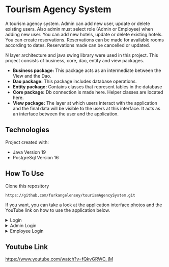 # Tourism Agency System
A tourism agency system. Admin can add new user, update or delete existing users. Also admin must select role (Admin or Employee) when adding new user. 
You can add new hotels, update or delete existing hotels.
You can create reservations. 
Reservations can be made for available rooms according to dates. Reservations made can be cancelled or updated.

N layer architecture and java swing library were used in this project. This project consists of business, core, dao, entity and view packages. 
* **Business package:** This package acts as an intermediate between the View and the Dao.
* **Dao package:** This package includes database operations.
* **Entity package:** Contains classes that represent tables in the database
* **Core package:**  Db connection is made here. Helper classes are located here.
* **View package:** The layer at which users interact with the application and the final data will be visible to the users at this interface. It acts as an interface between the user and the application.

## Technologies
Project created with:
* Java Version 19
* PostgreSql Version 16

## How To Use
Clone this repository
```shell
https://github.com/furkangelensoy/tourismAgencySystem.git
```

If you want, you can take a look at the application interface photos and the YouTube link on how to use the application below.

<details close>
<summary>Login</summary>
<br>

* You can login with username = "admin", password = "123" as administrator. Also if you want you can login with username = "user" password = "123" as employee.
* ![0](https://github.com/furkangelensoy/tourismAgencySystem/assets/134130366/c4b5a4c5-bdf6-4cc2-92f9-2e3512cb3eca)


</details>

<details close>
<summary>Admin Login</summary>
<br>

* Users list. You can also search user according to user's role.
* ![1](https://github.com/furkangelensoy/tourismAgencySystem/assets/134130366/9125d194-9c03-487e-a966-0c8eb9cf968e),
*  Add new user. 
* ![2](https://github.com/furkangelensoy/tourismAgencySystem/assets/134130366/4bb6359b-c013-4a83-a3f6-1c4d3d76fba9)
* Update selected user.
* ![3](https://github.com/furkangelensoy/tourismAgencySystem/assets/134130366/3ddc13b6-63e2-4090-8a4b-c833108d43c0)
* Delete selected user.
* ![4](https://github.com/furkangelensoy/tourismAgencySystem/assets/134130366/d9ed615e-9adb-49bb-b96a-18dfcbccc1c2)
* Logout from admin panel.
* ![6](https://github.com/furkangelensoy/tourismAgencySystem/assets/134130366/6415779a-06ae-4b36-adb1-9a5c3ce61596)

</details>

<details close>
<summary>Employee Login</summary>
<br>

<details close>
<summary>Hotel Management</summary>
<br>
  
* Hotel list.
* ![7](https://github.com/furkangelensoy/tourismAgencySystem/assets/134130366/44d84a3f-cc06-4c3d-be8c-def5801d74d4)
* Create new hotel.
* ![8](https://github.com/furkangelensoy/tourismAgencySystem/assets/134130366/cf344600-5622-4115-979e-11afb2f728e7)
* Update selected hotel.
* ![9](https://github.com/furkangelensoy/tourismAgencySystem/assets/134130366/a04c32e3-73df-4fa0-aa87-7b33e00783ae)



</details>

<details close>
<summary>Season Management</summary>
<br>

* Season list. You can also search season according to hotel name. 
* ![10](https://github.com/furkangelensoy/tourismAgencySystem/assets/134130366/9f3fdc30-fa9f-4406-b11c-30e632b2cc0b)
* Create new season.
* ![11](https://github.com/furkangelensoy/tourismAgencySystem/assets/134130366/6222d365-888a-4550-a8ab-075874bfc660)
* Update selected season.
* ![12](https://github.com/furkangelensoy/tourismAgencySystem/assets/134130366/9c050b11-81af-4ad5-820a-31758d25df93)

</details>

<details close>
<summary>Pension Management</summary>
<br>

* Pension list.
* ![13](https://github.com/furkangelensoy/tourismAgencySystem/assets/134130366/bf56a678-c5fc-4aa3-808b-0ac3e8d2204b)
* Create a new pension.
* ![14](https://github.com/furkangelensoy/tourismAgencySystem/assets/134130366/6af9b269-e19c-40a1-a2a8-fe0d1f172e7a)
* You can search pension according to hotel name.
* ![15](https://github.com/furkangelensoy/tourismAgencySystem/assets/134130366/2242189b-2c46-4dd5-a4f3-216c04825d68)


</details>

<details close>
<summary>Room Management</summary>
<br>

* Room list. Available rooms are listed here according to dates and stock.
* ![16](https://github.com/furkangelensoy/tourismAgencySystem/assets/134130366/3f89515b-cab7-4b0d-88f4-363d2d5eef20)
* You can search room according to hotel name or city or check-in date and check-out date
* ![17](https://github.com/furkangelensoy/tourismAgencySystem/assets/134130366/e1387af0-9374-4be2-ad4c-34ffbbd22afe)
* Create a new room.
* ![18](https://github.com/furkangelensoy/tourismAgencySystem/assets/134130366/38889f4a-71c1-4bd2-97de-e58516f88420)
* Update selected room.
* ![19](https://github.com/furkangelensoy/tourismAgencySystem/assets/134130366/95b3df48-480c-4fdc-8ade-b379cd7645ab)
* Create reservation to selected room.
* ![20](https://github.com/furkangelensoy/tourismAgencySystem/assets/134130366/afa8b22a-2433-4652-9f5c-e0b86f7424d9)

</details>

<details close>
<summary>Reservation Management</summary>
<br>

* Reservations are listed here.
* ![21](https://github.com/furkangelensoy/tourismAgencySystem/assets/134130366/46cfd0b7-5eb3-4d64-9da4-240c282a5b52)
* You can update or delete a reservation in this panel.
* ![22](https://github.com/furkangelensoy/tourismAgencySystem/assets/134130366/eb823938-a202-4432-980c-7a0629501e98)


</details>

</details>

## Youtube Link
https://www.youtube.com/watch?v=fQkvGRWC_jM

